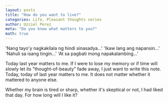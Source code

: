 ```yaml
---
layout: posts
title: "How do you want to live?"
categories: Life, Pleasant thoughts series
author: Uzziel Perez
meta: "Do you know what matters to you?"
math: true
---
```


'Nang tayo'y nagkakilala ng hindi sinasadya...'
'Ikaw lang ang napansin...'
'Nahuli sa isang tingin...'
'At sa pagbati mong napakalambing...'

Today last year matters to me.
If I were to lose my memory or if time will slowly let its "thought-of-beauty" fade away, I just want to write this note.
Today, today of last year matters to me.
It does not matter whether it mattered to anyone else.

Whether my brain is tired or sharp, whether it's skeptical or not, I had liked that day. For how long will I like it?
